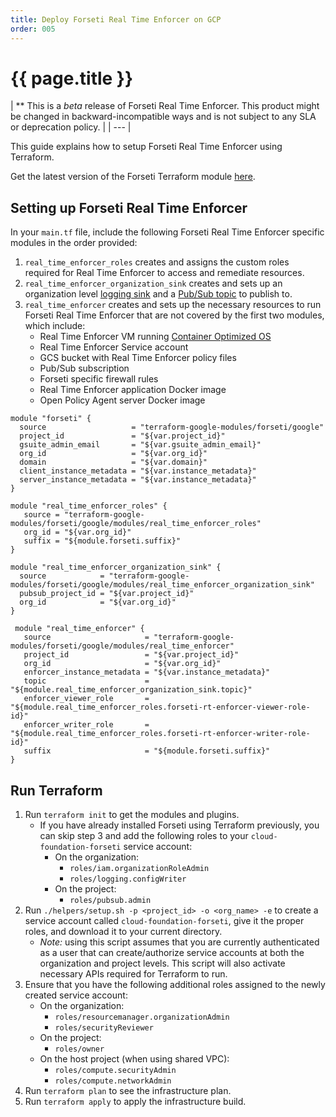 ```yaml
---
title: Deploy Forseti Real Time Enforcer on GCP
order: 005
---
```


# {{ page.title }}

|  ** This is a *beta* release of Forseti Real Time Enforcer. This product might be changed in backward-incompatible ways 
and is not subject to any SLA or deprecation policy.  | | --- |

This guide explains how to setup Forseti Real Time Enforcer using Terraform.

Get the latest version of the Forseti Terraform module [here](https://registry.terraform.io/modules/terraform-google-modules/forseti/google). 

## Setting up Forseti Real Time Enforcer

In your `main.tf` file, include the following Forseti Real Time Enforcer specific modules in the order provided:
1. `real_time_enforcer_roles` creates and assigns the custom roles required for Real Time Enforcer to access and remediate resources.
1. `real_time_enforcer_organization_sink` creates and sets up an organization level [logging sink](https://cloud.google.com/logging/docs/api/tasks/exporting-logs) 
and a [Pub/Sub topic](https://cloud.google.com/pubsub/docs/overview) to publish to.
1. `real_time_enforcer` creates and sets up the necessary resources to run Forseti Real Time Enforcer that are not covered by the first two modules, which include:
    * Real Time Enforcer VM running [Container Optimized OS](https://cloud.google.com/container-optimized-os/docs/concepts/features-and-benefits)
    * Real Time Enforcer Service account
    * GCS bucket with Real Time Enforcer policy files
    * Pub/Sub subscription
    * Forseti specific firewall rules
    * Real Time Enforcer application Docker image
    * Open Policy Agent server Docker image

```
module "forseti" {
  source                   = "terraform-google-modules/forseti/google"
  project_id               = "${var.project_id}"
  gsuite_admin_email       = "${var.gsuite_admin_email}"
  org_id                   = "${var.org_id}"
  domain                   = "${var.domain}"
  client_instance_metadata = "${var.instance_metadata}"
  server_instance_metadata = "${var.instance_metadata}"
}

module "real_time_enforcer_roles" {
   source = "terraform-google-modules/forseti/google/modules/real_time_enforcer_roles"
   org_id = "${var.org_id}"
   suffix = "${module.forseti.suffix}"
}

module "real_time_enforcer_organization_sink" {
  source            = "terraform-google-modules/forseti/google/modules/real_time_enforcer_organization_sink"
  pubsub_project_id = "${var.project_id}"
  org_id            = "${var.org_id}"
}

 module "real_time_enforcer" {
   source                     = "terraform-google-modules/forseti/google/modules/real_time_enforcer"
   project_id                 = "${var.project_id}"
   org_id                     = "${var.org_id}"
   enforcer_instance_metadata = "${var.instance_metadata}"
   topic                      = "${module.real_time_enforcer_organization_sink.topic}"
   enforcer_viewer_role       = "${module.real_time_enforcer_roles.forseti-rt-enforcer-viewer-role-id}"
   enforcer_writer_role       = "${module.real_time_enforcer_roles.forseti-rt-enforcer-writer-role-id}"
   suffix                     = "${module.forseti.suffix}"
}
```

## Run Terraform

1.  Run `terraform init` to get the modules and plugins.
    * If you have already installed Forseti using Terraform previously, you can skip step 3 and add the following 
    roles to your `cloud-foundation-forseti` service account:
        * On the organization:
            * `roles/iam.organizationRoleAdmin`
            * `roles/logging.configWriter`
        * On the project:
            * `roles/pubsub.admin`
1. Run `./helpers/setup.sh -p <project_id> -o <org_name> -e` to create a service account called 
`cloud-foundation-forseti`, give it the proper roles, and download it to your current directory. 
    * _Note:_ using this script assumes that you are currently authenticated as a user that can create/authorize 
    service accounts at both the organization and project levels. This script will also activate necessary APIs 
    required for Terraform to run.
1. Ensure that you have the following additional roles assigned to the newly created service account:
    * On the organization:
        * `roles/resourcemanager.organizationAdmin`
        * `roles/securityReviewer`
    * On the project:
        * `roles/owner`
    * On the host project (when using shared VPC):
        * `roles/compute.securityAdmin`
        * `roles/compute.networkAdmin`
1. Run `terraform plan` to see the infrastructure plan.
1. Run `terraform apply` to apply the infrastructure build.